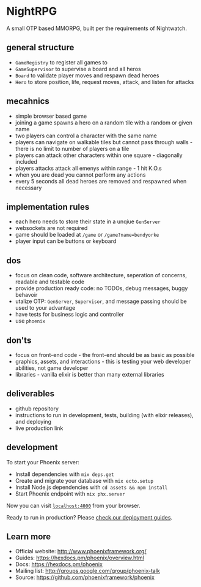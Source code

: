 # NightRPG

A small OTP based MMORPG, built per the requirements of Nightwatch.

## general structure

  * `GameRegistry` to register all games to
  * `GameSupervisor` to supervise a board and all heros
  * `Board` to validate player moves and respawn dead heroes
  * `Hero` to store position, life, request moves, attack, and listen for attacks

## mecahnics

  * simple browser based game
  * joining a game spawns a hero on a random tile with a random or given name
  * two players can control a character with the same name
  * players can navigate on walkable tiles but cannot pass through walls - there is no limit to number of players on a tile
  * players can attack other characters within one square - diagonally included
  * players attacks attack all emenys within range - 1 hit K.O.s
  * when you are dead you cannot perform any actions
  * every 5 seconds all dead heroes are removed and respawned when necessary

## implementation rules

  * each hero needs to store their state in a unqiue `GenServer`
  * websockets are not required
  * game should be loaded at `/game` or `/game?name=bendyorke`
  * player input can be buttons or keyboard

## dos

  * focus on clean code, software architecture, seperation of concerns, readable and testable code
  * provide production ready code: no TODOs, debug messages, buggy behavoir
  * utalize OTP: `GenServer`, `Supervisor`, and message passing should be used to your advantage
  * have tests for business logic and controller
  * use `phoenix`

## don'ts

  * focus on front-end code - the front-end should be as basic as possible
  * graphics, assets, and interactions - this is testing your web developer abilities, not game developer
  * libraries - vanilla elixir is better than many external libraries

## deliverables

  * github repository
  * instructions to run in development, tests, building (with elixir releases), and deploying
  * live production link

## development

To start your Phoenix server:

  * Install dependencies with `mix deps.get`
  * Create and migrate your database with `mix ecto.setup`
  * Install Node.js dependencies with `cd assets && npm install`
  * Start Phoenix endpoint with `mix phx.server`

Now you can visit [`localhost:4000`](http://localhost:4000) from your browser.

Ready to run in production? Please [check our deployment guides](https://hexdocs.pm/phoenix/deployment.html).

## Learn more

  * Official website: http://www.phoenixframework.org/
  * Guides: https://hexdocs.pm/phoenix/overview.html
  * Docs: https://hexdocs.pm/phoenix
  * Mailing list: http://groups.google.com/group/phoenix-talk
  * Source: https://github.com/phoenixframework/phoenix
